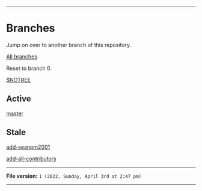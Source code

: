 
***

# Branches

Jump on over to another branch of this repository.

[All branches](https://github.com/seanpm2001/SeansLifeArchive_Images_Clash-of-Clans/branches/)

Reset to branch 0.

[$NOTREE](https://github.com/seanpm2001/SeansLifeArchive_Images_Clash-of-Clans/)

## Active

[master](https://github.com/seanpm2001/SeansLifeArchive_Images_Clash-of-Clans/tree/master/)

## Stale

[add-seanpm2001](https://github.com/seanpm2001/SeansLifeArchive_Images_Clash-of-Clans/tree/all-contributors/add-seanpm2001/)

[add-all-contributors](https://github.com/seanpm2001/SeansLifeArchive_Images_Clash-of-Clans/tree/all-contributors/add-all-contributors/)

***

**File version:** `1 (2022, Sunday, April 3rd at 2:47 pm)`

***
